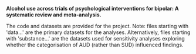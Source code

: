 **Alcohol use across trials of psychological interventions for bipolar: A systematic review and meta-analysis.**

The code and datasets are provided for the project. Note: files starting with 'data...' are the primary datasets for the analyses. Alternatively, files starting with 'substance...' are the datasets used for sensitivity analyses exploring whether the categorisation of AUD (rather than SUD) influenced findings. 

